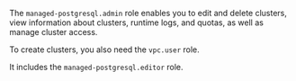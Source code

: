 The `managed-postgresql.admin` role enables you to edit and delete clusters, view information about clusters, runtime logs, and quotas, as well as manage cluster access.

To create clusters, you also need the `vpc.user` role.

It includes the `managed-postgresql.editor` role.